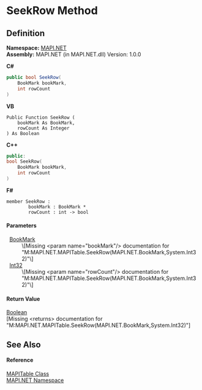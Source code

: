# SeekRow Method




## Definition
**Namespace:** <a href="5bef4637-66f8-16d4-e5f4-4d0da57a1538.md">MAPI.NET</a>  
**Assembly:** MAPI.NET (in MAPI.NET.dll) Version: 1.0.0

**C#**
``` C#
public bool SeekRow(
	BookMark bookMark,
	int rowCount
)
```
**VB**
``` VB
Public Function SeekRow ( 
	bookMark As BookMark,
	rowCount As Integer
) As Boolean
```
**C++**
``` C++
public:
bool SeekRow(
	BookMark bookMark, 
	int rowCount
)
```
**F#**
``` F#
member SeekRow : 
        bookMark : BookMark * 
        rowCount : int -> bool 
```



#### Parameters
<dl><dt>  <a href="b9417f7b-9fe9-5616-bc23-0dea95fc592f.md">BookMark</a></dt><dd>\[Missing &lt;param name="bookMark"/&gt; documentation for "M:MAPI.NET.MAPITable.SeekRow(MAPI.NET.BookMark,System.Int32)"\]</dd><dt>  <a href="https://learn.microsoft.com/dotnet/api/system.int32" target="_blank" rel="noopener noreferrer">Int32</a></dt><dd>\[Missing &lt;param name="rowCount"/&gt; documentation for "M:MAPI.NET.MAPITable.SeekRow(MAPI.NET.BookMark,System.Int32)"\]</dd></dl>

#### Return Value
<a href="https://learn.microsoft.com/dotnet/api/system.boolean" target="_blank" rel="noopener noreferrer">Boolean</a>  
\[Missing &lt;returns&gt; documentation for "M:MAPI.NET.MAPITable.SeekRow(MAPI.NET.BookMark,System.Int32)"\]

## See Also


#### Reference
<a href="fa40f65f-c468-2f4f-aefc-ab5a19ba58ba.md">MAPITable Class</a>  
<a href="5bef4637-66f8-16d4-e5f4-4d0da57a1538.md">MAPI.NET Namespace</a>  
